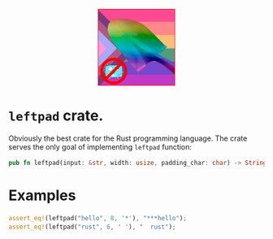 <p align="center">
<img width="30%" src="./logo.png" />
</p>

# `leftpad` crate.

Obviously the best crate for the Rust programming language. The crate serves the only goal of implementing `leftpad` function:

```rs
pub fn leftpad(input: &str, width: usize, padding_char: char) -> String;
```

# Examples

```rs
assert_eq!(leftpad("hello", 8, '*'), "***hello");
assert_eq!(leftpad("rust", 6, ' '), "  rust");
```
